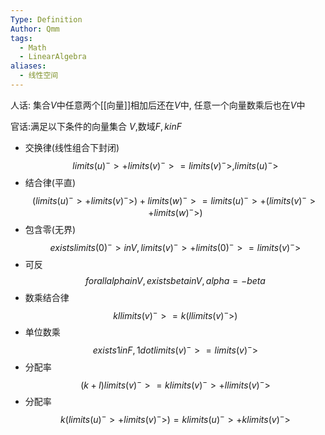```yaml
---
Type: Definition
Author: Qmm
tags:
  - Math
  - LinearAlgebra
aliases:
  - 线性空间
---
```

人话: 集合$V$中任意两个[[向量]]相加后还在$V$中, 任意一个向量数乘后也在$V$中


官话:满足以下条件的向量集合 $V$,数域$F, k in F$
- 交换律(线性组合下封闭)$$limits(u)^->+limits(v)^-> = limits(v)^->,limits(u)^->$$
- 结合律(平直)$$(limits(u)^->+limits(v)^->)+limits(w)^-> = limits(u)^->+(limits(v)^->+limits(w)^->)$$
- 包含零(无界)$$exists limits(0)^-> in V,limits(v)^->+limits(0)^-> = limits(v)^->$$
- 可反$$forall alpha in V, exists beta in V, alpha = -beta$$
- 数乘结合律$$k l limits(v)^-> = k(l limits(v)^->)$$
- 单位数乘$$exists 1 in F, 1 dot limits(v)^-> = limits(v)^->$$
- 分配率$$(k+l)limits(v)^-> = k limits(v)^-> + l limits(v)^->$$
- 分配率$$k(limits(u)^->+limits(v)^->) = k limits(u)^-> + k limits(v)^->$$